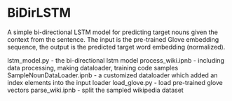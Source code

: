 # BiDirLSTM

A simple bi-directional LSTM model for predicting target nouns given the context from the sentence. The input is the pre-trained Glove embedding sequence, the output is the predicted target word embedding (normalized). 


lstm_model.py - the bi-directional lstm model
process_wiki.ipnb - including data processing, making dataloader, training code samples
SampleNounDataLoader.ipnb - a customized dataloader which added an index elements into the input loader 
load_glove.py - load pre-trained glove vectors
parse_wiki.ipnb - split the sampled wikipedia dataset 
